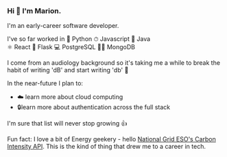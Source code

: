 ### Hi 👋 I'm Marion.

I'm an early-career software developer.  

I've so far worked in
🐍 Python     ⏱ Javascript    🧱 Java     
⚛️ React       🍟 Flask        💻 PostgreSQL   💃🕺 MongoDB 

I come from an audiology background so it's taking me a while to break the habit of writing 'dB' and start writing 'db' 🎵 

In the near-future I plan to:
* ☁️ learn more about cloud computing
* 🔒learn more about authentication across the full stack

I'm sure that list will never stop growing 👍

Fun fact: I love a bit of Energy geekery - hello [National Grid ESO's Carbon Intensity API](https://carbonintensity.org.uk/). This is the kind of thing that drew me to a career in tech.


